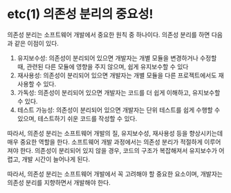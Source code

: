 # etc(1) 의존성 분리의 중요성!

의존성 분리는 소프트웨어 개발에서 중요한 원칙 중 하나이다. 의존성 분리를 하면 다음과 같은 이점이 있다.

1. 유지보수성: 의존성이 분리되어 있으면 개발자는 개별 모듈을 변경하거나 수정할 때, 관련된 다른 모듈에 영향을 주지 않으며, 쉽게 유지보수할 수 있다
2. 재사용성: 의존성이 분리되어 있으면 개발자는 개별 모듈을 다른 프로젝트에서도 재사용할 수 있다.
3. 가독성: 의존성이 분리되어 있으면 개발자는 코드를 더 쉽게 이해하고, 유지보수할 수 있다.
4. 테스트 가능성: 의존성이 분리되어 있으면 개발자는 단위 테스트를 쉽게 수행할 수 있으며, 테스트하기 쉬운 코드를 작성할 수 있다.

따라서, 의존성 분리는 소프트웨어 개발의 질, 유지보수성, 재사용성 등을 향상시키는데 매우 중요한 역할을 한다. 소프트웨어 개발 과정에서는 의존성 분리가 적절하게 이루어져야 한다. 의존성이 분리되어 있지 않을 경우, 코드의 구조가 복잡해져서 유지보수가 어렵고, 개발 시간이 늘어나게 된다.

따라서, 의존성 분리는 소프트웨어 개발에서 꼭 고려해야 할 중요한 요소이며, 개발자는 의존성 분리를 지향하면서 개발해야 한다.